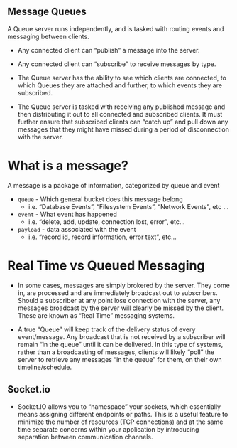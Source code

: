 ## Message Queues
A Queue server runs independently, and is tasked with routing events and messaging between clients.

* Any connected client can “publish” a message into the server.

* Any connected client can “subscribe” to receive messages by type.

* The Queue server has the ability to see which clients are connected, to which Queues they are attached and further, to which events they are subscribed.

* The Queue server is tasked with receiving any published message and then distributing it out to all connected and subscribed clients. It must further ensure that subscribed clients can “catch up” and pull down any messages that they might have missed during a period of disconnection with the server.

# What is a message?
A message is a package of information, categorized by queue and event
* `queue` - Which general bucket does this message belong
    - i.e. “Database Events”, “Filesystem Events”, “Network Events”, etc ...
* `event` - What event has happened
    - i.e. “delete, add, update, connection lost, error”, etc...
* `payload` - data associated with the event
    - i.e. “record id, record information, error text”, etc...
    
# Real Time vs Queued Messaging
 * In some cases, messages are simply brokered by the server. They come in, are processed and are immediately broadcast out to subscribers. Should a subscriber at any point lose connection with the server, any messages broadcast by the server will clearly be missed by the client. These are known as “Real Time” messaging systems.

 * A true “Queue” will keep track of the delivery status of every event/message. Any broadcast that is not received by a subscriber will remain “in the queue” until it can be delivered. In this type of systems, rather than a broadcasting of messages, clients will likely “poll” the server to retrieve any messages “in the queue” for them, on their own timeline/schedule.

## Socket.io
* Socket.IO allows you to “namespace” your sockets, which essentially means assigning different endpoints or paths. This is a useful feature to minimize the number of resources (TCP connections) and at the same time separate concerns within your application by introducing separation between communication channels.

